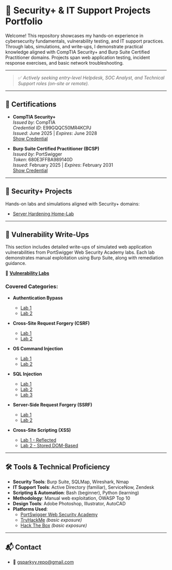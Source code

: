 # 🔧 Security+ & IT Support Projects Portfolio

Welcome! This repository showcases my hands-on experience in cybersecurity fundamentals, vulnerability testing, and IT support practices. Through labs, simulations, and write-ups, I demonstrate practical knowledge aligned with CompTIA Security+ and Burp Suite Certified Practitioner domains. Projects span web application testing, incident response exercises, and basic network troubleshooting.

---

> ✅ *Actively seeking entry-level Helpdesk, SOC Analyst, and Technical Support roles (on-site or remote).*

---

## 📜 Certifications

- **CompTIA Security+**  
  *Issued by*: CompTIA  
  *Credential ID*: E99GQQC50MR4KCPJ  
  *Issued*: June 2025 | *Expires*: June 2028  
  [Show Credential](https://www.certmetrics.com/comptia/public/verification.aspx/)

- **Burp Suite Certified Practitioner (BCSP)**  
  *Issued by*: PortSwigger  
  *Token*: 680E3FFBA989140D  
  *Issued*: February 2025 | *Expires*: February 2031  
  [Show Credential](https://portswigger.net/web-security/e/c/680e3ffba989140d)

---

## 🔐 Security+ Projects

Hands-on labs and simulations aligned with Security+ domains:

- [Server Hardening Home-Lab](https://github.com/GSparkyy/Portfolio/blob/main/Server%20Securtiy/ubuntu-security-baseline.md)

---

## 🧪 Vulnerability Write-Ups

This section includes detailed write-ups of simulated web application vulnerabilities from PortSwigger Web Security Academy labs. Each lab demonstrates manual exploitation using Burp Suite, along with remediation guidance.

📂 **[Vulnerability Labs](./Vulnerability_Labs)**

### Covered Categories:

- **Authentication Bypass**
  - [Lab 1](./Vulnerability_Labs/Authentication/Lab%201/Writeup.md)
  - [Lab 2](./Vulnerability_Labs/Authentication/Lab%202/Writeup.md)

- **Cross-Site Request Forgery (CSRF)**
  - [Lab 1](./Vulnerability_Labs/CSRF%20(Cross-Site%20request%20forgery)/Lab%201/Writeup.md)
  - [Lab 2](./Vulnerability_Labs/CSRF%20(Cross-Site%20request%20forgery)/Lab%202/Writeup.md)

- **OS Command Injection**
  - [Lab 1](./Vulnerability_Labs/OS%20Command%20Injection/Lab%201/Writeup.md)
  - [Lab 2](./Vulnerability_Labs/OS%20Command%20Injection/Lab%202/Writeup.md)

- **SQL Injection**
  - [Lab 1](./Vulnerability_Labs/SQL%20Injection/Lab%201/Writeup.md)
  - [Lab 2](./Vulnerability_Labs/SQL%20Injection/Lab%202/Writeup.md)
  - [Lab 3](./Vulnerability_Labs/SQL%20Injection/Lab%203/Writeup.md)

- **Server-Side Request Forgery (SSRF)**
  - [Lab 1](./Vulnerability_Labs/SSRF%20(Server%20side%20request%20forgery)/Lab%201/Writeup.md)
  - [Lab 2](./Vulnerability_Labs/SSRF%20(Server%20side%20request%20forgery)/Lab%202/Writeup.md)

- **Cross-Site Scripting (XSS)**
  - [Lab 1 - Reflected](./Vulnerability_Labs/XSS/Lab%201%20(Reflected)/Writeup.md)
  - [Lab 2 - Stored DOM-Based](./Vulnerability_Labs/XSS/Lab%202%20(Stored%20DOM)/Writeup.md)

---

## 🛠️ Tools & Technical Proficiency

- **Security Tools**: Burp Suite, SQLMap, Wireshark, Nmap  
- **IT Support Tools**: Active Directory (familiar), ServiceNow, Zendesk  
- **Scripting & Automation**: Bash (beginner), Python (learning)  
- **Methodology**: Manual web exploitation, OWASP Top 10  
- **Design Tools**: Adobe Photoshop, Illustrator, AutoCAD  
- **Platforms Used**:
  - [PortSwigger Web Security Academy](https://portswigger.net/web-security)  
  - [TryHackMe](https://tryhackme.com/) *(basic exposure)*  
  - [Hack The Box](https://www.hackthebox.com/) *(basic exposure)*

---

## 📬 Contact

- 📧 gsparkyy.repo@gmail.com

